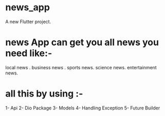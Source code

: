 # news_app

A new Flutter project.
# news App can get you all news you need like:-
 local news .
 business news .
 sports news.
 science news.
 entertainment news.
# all this by using :-
1- Api 
2- Dio Package 
3- Models 
4- Handling Exception
5- Future Builder
